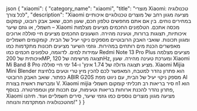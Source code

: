json
{
    "xiaomi": {
        "category_name": "xiaomi",
        "title": "מוצרי Xiaomi: טכנולוגיה לכל צורך",
        "description": "Xiaomi מציעה מגוון רחב של מוצרים טכנולוגיים איכותיים במחירים נוחים. בין אם אתם מחפשים טלפון חכם, שעון חכם, שואב אבק רובוט, קומקום חשמלי, או גוזם שיער – Xiaomi מכסה אתכם.  הטלפונים החכמים מציעים מצלמות איכותיות, תצוגות ברורות, וטעינה מהירה.  השעונים החכמים מציעים חיי סוללה ארוכים ומגוון תכונות.  שואבי האבק הרובוטיים מספקים ניקוי יעיל של הבית.  קומקומים חשמליים מאפשרים הכנת מים רותחים במהירות.  גוזמי השיער מציעים תכונות מתקדמות כמו עמידות למים.  לדוגמה, טלפונים חכמים כמו Redmi Note 13 Pro Plus מציעים מצלמה איכותית של 200MP, תצוגה מרשימה של 120Hz, ומערכת טעינה מהירה. שעון Xiaomi Mi Band 8 Pro מציע תצוגה גדולה של 1.74 אינץ' ו-14 ימי חיי סוללה.  Xiaomi Mijia Mini Blender הוא פתרון נהדר למטבח, המאפשר לכם להכין מיץ טרי וטעים בלחיצת כפתור. שואב האבק הרובוטי ABIR G20S מספק ניקוי יעיל של הבית, עם ניווט מפת AI ומברשת ראשית בצורת V. Xiaomi mijia סיר בריאות רב תכליתי קומקום חשמלי n1 הוא פתרון נהדר להכנת ארוחות בריאות וטעימות, עם תכנות זמן וטמפרטורה.  בנוסף, Xiaomi מציעה מגוון מוצרים נוספים כמו גוזמי שיער,  סירים חשמליים ועוד. תיהנו מהטכנולוגיה המתקדמת והנוחה!"
    }
}